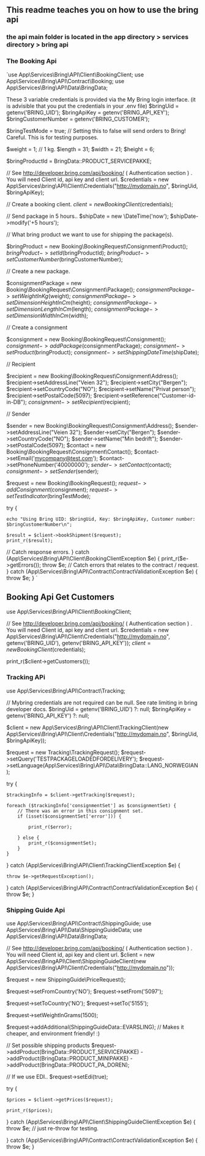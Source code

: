 ## This readme teaches you on how to use the bring api

### the api main folder is located in the app directory > services directory > bring api
### The Booking Api

`use App\Services\Bring\API\Client\BookingClient;
use App\Services\Bring\API\Contract\Booking;
use App\Services\Bring\API\Data\BringData;

These 3 variable credentials is provided via the My Bring login interface. (it is advisible that you put the credentials in your .env file)
$bringUid = getenv('BRING_UID');
$bringApiKey = getenv('BRING_API_KEY');
$bringCustomerNumber = getenv('BRING_CUSTOMER');



$bringTestMode = true; // Setting this to false will send orders to Bring! Careful. This is for testing purposes.

$weight = 1; // 1 kg.
$length = 31;
$width = 21;
$height = 6;

$bringProductId = BringData::PRODUCT_SERVICEPAKKE;



// See http://developer.bring.com/api/booking/ ( Authentication section ) . You will need Client id, api key and client url.
$credentials = new App\Services\bring\API\Client\Credentials("http://mydomain.no", $bringUid, $bringApiKey);

// Create a booking client.
$client = new BookingClient($credentials);



// Send package in 5 hours..
$shipDate = new \DateTime('now');
$shipDate->modify('+5 hours');



// What bring product we want to use for shipping the package(s).

$bringProduct = new Booking\BookingRequest\Consignment\Product();
$bringProduct->setId($bringProductId);
$bringProduct->setCustomerNumber($bringCustomerNumber);

// Create a new package.

$consignmentPackage = new Booking\BookingRequest\Consignment\Package();
$consignmentPackage->setWeightInKg($weight);
$consignmentPackage->setDimensionHeightInCm($height);
$consignmentPackage->setDimensionLengthInCm($length);
$consignmentPackage->setDimensionWidthInCm($width);


// Create a consignment

$consignment = new Booking\BookingRequest\Consignment();
$consignment->addPackage($consignmentPackage);
$consignment->setProduct($bringProduct);
$consignment->setShippingDateTime($shipDate);


// Recipient

$recipient = new Booking\BookingRequest\Consignment\Address();
$recipient->setAddressLine("Veien 32");
$recipient->setCity("Bergen");
$recipient->setCountryCode("NO");
$recipient->setName("Privat person");
$recipient->setPostalCode(5097);
$recipient->setReference("Customer-id-in-DB");
$consignment->setRecipient($recipient);


// Sender

$sender = new Booking\BookingRequest\Consignment\Address();
$sender->setAddressLine("Veien 32");
$sender->setCity("Bergen");
$sender->setCountryCode("NO");
$sender->setName("Min bedrift");
$sender->setPostalCode(5097);
$contact = new Booking\BookingRequest\Consignment\Contact();
$contact->setEmail('mycompany@test.com');
$contact->setPhoneNumber('40000000');
$sender->setContact($contact);
$consignment->setSender($sender);







$request = new Booking\BookingRequest();
$request->addConsignment($consignment);
$request->setTestIndicator($bringTestMode);

try {


    echo "Using Bring UID: $bringUid, Key: $bringApiKey, Customer number: $bringCustomerNumber\n";

    $result = $client->bookShipment($request);
    print_r($result);

// Catch response errors.
} catch (App\Services\Bring\API\Client\BookingClientException $e) {
print_r($e->getErrors());
throw $e;
// Catch errors that relates to the contract / request.
} catch (App\Services\Bring\API\Contract\ContractValidationException $e) {
throw $e;
}
`
## Booking Api Get Customers 

use App\Services\Bring\API\Client\BookingClient;

// See http://developer.bring.com/api/booking/ ( Authentication section ) . You will need Client id, api key and client url.
$credentials = new App\Services\Bring\API\Client\Credentials("http://mydomain.no", getenv('BRING_UID'), getenv('BRING_API_KEY'));
$client = new BookingClient($credentials);

print_r($client->getCustomers());









### Tracking APi



use App\Services\Bring\API\Contract\Tracking;

// Mybring credentials are not required can be null. See rate limiting in bring developer docs.
$bringUid = getenv('BRING_UID') ?: null;
$bringApiKey = getenv('BRING_API_KEY') ?: null;

$client = new App\Services\Bring\API\Client\TrackingClient(new App\Services\Bring\API\Client\Credentials("http://mydomain.no", $bringUid, $bringApiKey));




$request = new Tracking\TrackingRequest();
$request->setQuery('TESTPACKAGELOADEDFORDELIVERY');
$request->setLanguage(App\Services\Bring\API\Data\BringData::LANG_NORWEGIAN);


try {

    $trackingInfo = $client->getTracking($request);

    foreach ($trackingInfo['consignmentSet'] as $consignmentSet) {
        // There was an error in this consignment set.
        if (isset($consignmentSet['error'])) {

            print_r($error);

        } else {
            print_r($consignmentSet);
        }
    }

} catch (App\Services\Bring\API\Client\TrackingClientException $e) {

    throw $e->getRequestException();

} catch (App\Services\Bring\API\Contract\ContractValidationException $e) {
throw $e;
}





### Shipping Guide Api



use App\Services\Bring\API\Contract\ShippingGuide;
use App\Services\Bring\API\Data\ShippingGuideData;
use App\Services\Bring\API\Data\BringData;


// See http://developer.bring.com/api/booking/ ( Authentication section ) . You will need Client id, api key and client url.
$client = new App\Services\BringAPI\Client\ShippingGuideClient(new App\Services\Bring\API\Client\Credentials("http://mydomain.no"));

$request = new ShippingGuide\PriceRequest();

$request->setFromCountry('NO');
$request->setFrom('5097');

$request->setToCountry('NO');
$request->setTo('5155');

$request->setWeightInGrams(1500);

$request->addAdditional(ShippingGuideData::EVARSLING); // Makes it cheaper, and environment friendly! :)


// Set possible shipping products
$request->addProduct(BringData::PRODUCT_SERVICEPAKKE)
->addProduct(BringData::PRODUCT_MINIPAKKE)
->addProduct(BringData::PRODUCT_PA_DOREN);


// If we use EDI..
$request->setEdi(true);



try {

    $prices = $client->getPrices($request);

    print_r($prices);

} catch (App\Services\Bring\API\Client\ShippingGuideClientException $e) {
throw $e; // just re-throw for testing.

} catch (App\Services\Bring\API\Contract\ContractValidationException $e) {
throw $e;
}
